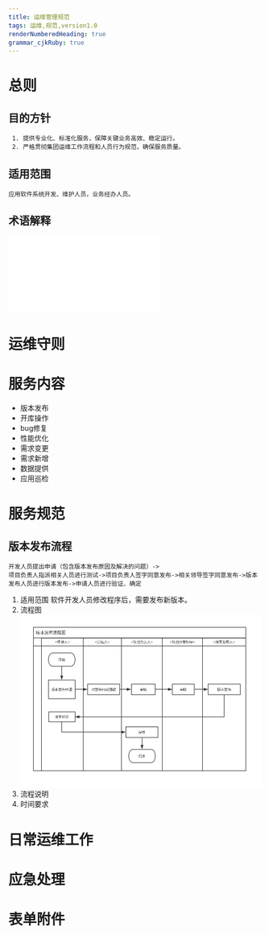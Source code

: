 ```yaml
---
title: 运维管理规范
tags: 运维,规范,version1.0
renderNumberedHeading: true
grammar_cjkRuby: true
---
```

# 总则
## 目的方针

	 1. 提供专业化、标准化服务，保障关键业务高效、稳定运行。
	 2. 严格贯彻集团运维工作流程和人员行为规范，确保服务质量。

## 适用范围
	应用软件系统开发、维护人员，业务经办人员。
## 术语解释

![表格1 术语解释](./attachments/1584686788462.table.html)

# 运维守则

# 服务内容

- 版本发布
- 开库操作
- bug修复
- 性能优化
- 需求变更
- 需求新增
- 数据提供
- 应用巡检

# 服务规范
## 版本发布流程

	开发人员提出申请（包含版本发布原因及解决的问题）->
	项目负责人指派相关人员进行测试->项目负责人签字同意发布->相关领导签字同意发布->版本发布人员进行版本发布->申请人员进行验证、确定

 1. 适用范围
	 软件开发人员修改程序后，需要发布新版本。
 2. 流程图
 ![版本发布流程图](./images/版本发布流程图.png)
 3. 流程说明
 4. 时间要求
# 日常运维工作
# 应急处理
# 表单附件